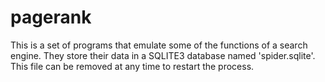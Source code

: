 # pagerank
This is a set of programs that emulate some of the functions of a  search engine.  They store their data in a SQLITE3 database named 'spider.sqlite'.  This file can be removed at any time to restart the process. 
